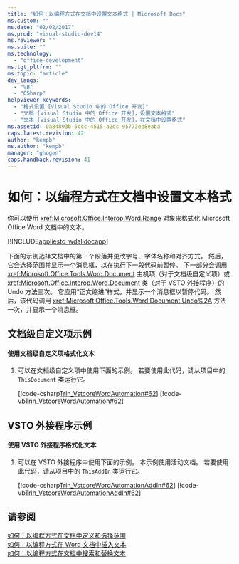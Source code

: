 ```yaml
---
title: "如何：以编程方式在文档中设置文本格式 | Microsoft Docs"
ms.custom: ""
ms.date: "02/02/2017"
ms.prod: "visual-studio-dev14"
ms.reviewer: ""
ms.suite: ""
ms.technology: 
  - "office-development"
ms.tgt_pltfrm: ""
ms.topic: "article"
dev_langs: 
  - "VB"
  - "CSharp"
helpviewer_keywords: 
  - "格式设置 [Visual Studio 中的 Office 开发]"
  - "文档 [Visual Studio 中的 Office 开发]，设置文本格式"
  - "文本 [Visual Studio 中的 Office 开发]，在文档中设置格式"
ms.assetid: 0a84893b-5ccc-4515-a2dc-95773ee8eaba
caps.latest.revision: 42
author: "kempb"
ms.author: "kempb"
manager: "ghogen"
caps.handback.revision: 41
---
```

# 如何：以编程方式在文档中设置文本格式
  你可以使用 <xref:Microsoft.Office.Interop.Word.Range> 对象来格式化 Microsoft Office Word 文档中的文本。  
  
 [!INCLUDE[appliesto_wdalldocapp](../vsto/includes/appliesto-wdalldocapp-md.md)]  
  
 下面的示例选择文档中的第一个段落并更改字号、字体名称和对齐方式。 然后，它会选择范围并显示一个消息框，以在执行下一段代码前暂停。 下一部分会调用 <xref:Microsoft.Office.Tools.Word.Document> 主机项（对于文档级自定义项）或 <xref:Microsoft.Office.Interop.Word.Document> 类（对于 VSTO 外接程序）的 Undo 方法三次。 它应用“正文缩进”样式，并显示一个消息框以暂停代码。 然后，该代码调用 <xref:Microsoft.Office.Tools.Word.Document.Undo%2A> 方法一次，并显示一个消息框。  
  
## 文档级自定义项示例  
  
#### 使用文档级自定义项格式化文本  
  
1.  可以在文档级自定义项中使用下面的示例。 若要使用此代码，请从项目中的 `ThisDocument` 类运行它。  
  
     [!code-csharp[Trin_VstcoreWordAutomation#62](../snippets/csharp/VS_Snippets_OfficeSP/Trin_VstcoreWordAutomation/CS/ThisDocument.cs#62)]
     [!code-vb[Trin_VstcoreWordAutomation#62](../snippets/visualbasic/VS_Snippets_OfficeSP/Trin_VstcoreWordAutomation/VB/ThisDocument.vb#62)]  
  
## VSTO 外接程序示例  
  
#### 使用 VSTO 外接程序格式化文本  
  
1.  可以在 VSTO 外接程序中使用下面的示例。 本示例使用活动文档。 若要使用此代码，请从项目中的 `ThisAddIn` 类运行它。  
  
     [!code-csharp[Trin_VstcoreWordAutomationAddIn#62](../snippets/csharp/VS_Snippets_OfficeSP/Trin_VstcoreWordAutomationAddIn/CS/ThisAddIn.cs#62)]
     [!code-vb[Trin_VstcoreWordAutomationAddIn#62](../snippets/visualbasic/VS_Snippets_OfficeSP/Trin_VstcoreWordAutomationAddIn/VB/ThisAddIn.vb#62)]  
  
## 请参阅  
 [如何：以编程方式在文档中定义和选择范围](../vsto/how-to-programmatically-define-and-select-ranges-in-documents.md)   
 [如何：以编程方式在 Word 文档中插入文本](../vsto/how-to-programmatically-insert-text-into-word-documents.md)   
 [如何：以编程方式在文档中搜索和替换文本](../vsto/how-to-programmatically-search-for-and-replace-text-in-documents.md)  
  
  